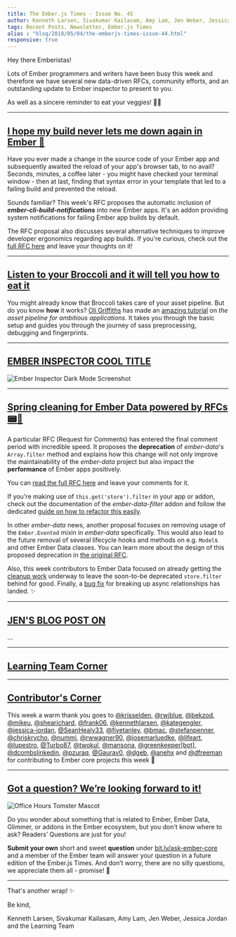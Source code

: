 ```yaml
---
title: The Ember.js Times - Issue No. 45
author: Kenneth Larsen, Sivakumar Kailasam, Amy Lam, Jen Weber, Jessica Jordan
tags: Recent Posts, Newsletter, Ember.js Times
alias : "blog/2018/05/04/the-emberjs-times-issue-44.html"
responsive: true
---
```


Hey there Emberistas!

Lots of Ember programmers and writers have been busy this week and therefore we have several new data-driven RFCs, community efforts, and an outstanding update to Ember inspector to present to you.

As well as a sincere reminder to eat your veggies! 🥒🥕

---

## [I hope my build never lets me down again in Ember 🐹](https://github.com/emberjs/rfcs/pull/328)

Have you ever made a change in the source code of your Ember app and subsequently awaited
the reload of your app's browser tab, to no avail?
Seconds, minutes, a coffee later -
you might have checked your terminal window - then at last, finding that syntax error in your template
that led to a failing build and prevented the reload.

Sounds familiar? This week's RFC proposes the automatic inclusion of **<i>ember-cli-build-notifications</i>**
into new Ember apps. It's an addon providing system notifications for failing Ember app builds by default.

The RFC proposal also discusses several alternative techniques to improve developer ergonomics regarding
app builds. If you're curious, check out the [full RFC here](https://github.com/emberjs/rfcs/pull/328)
and leave your thoughts on it!

---

## [Listen to your Broccoli and it will tell you how to eat it](http://www.oligriffiths.com/broccolijs/)

You might already know that Broccoli takes care of your asset pipeline. But do you know **how** it works? [Oli Griffiths](https://twitter.com/oligriffiths) has made an [amazing tutorial](http://www.oligriffiths.com/broccolijs/) on *the asset pipeline for ambitious applications*. It takes you through the basic setup and guides you through the journey of sass preprocessing, debugging and fingerprints.

---

## [EMBER INSPECTOR COOL TITLE](url?)

![Ember Inspector Dark Mode Screenshot](/images/blog/emberjstimes/ember-inspector-dark.png)

---

## [Spring cleaning for Ember Data powered by RFCs 📟🐹](https://github.com/emberjs/rfcs/pull/329)

A particular RFC (Request for Comments) has entered the final comment period with incredible speed.
It proposes the **deprecation** of <em>ember-data</em>'s `Array.filter` method and explains
how this change will not only improve the maintainability of the
<i>ember-data</i> project but also impact the **performance** of Ember apps positively.

You can [read the full RFC here](https://github.com/emberjs/rfcs/pull/326) and
leave your comments for it.

If you're making use of `this.get('store').filter` in your app or addon,
check out the documentation of the <i>ember-data-filter</i> addon and
follow the dedicated [guide on how to refactor this easily](https://github.com/ember-data/ember-data-filter#recommended-refactor-guide).

In other <i>ember-data</i> news, another proposal focuses on removing usage of the `Ember.Evented` mixin
in <i>ember-data</i> specifically.
This would also lead to the future removal of several lifecycle hooks and methods
on e.g. `Model`s and other Ember Data classes. You can learn more about
the design of this proposed deprecation in [the original RFC](https://github.com/emberjs/rfcs/pull/329).

Also, this week contributors to Ember Data focused on already getting the [cleanup
work](https://github.com/emberjs/data/pull/5459) underway to leave the
soon-to-be deprecated `store.filter` behind for good.
Finally, a [bug fix](https://github.com/emberjs/data/pull/5461) for breaking up async relationships has landed. ✨


---

## [JEN'S BLOG POST ON ](your-main-url-here)

...

---

## [Learning Team Corner](your-main-url-here)

---


## [Contributor's Corner](https://guides.emberjs.com/v3.1.0/contributing/repositories/)

<p>This week a warm thank you goes to <a href="https://github.com/krisselden" target="gh-user">@krisselden</a>, <a href="https://github.com/rwjblue" target="gh-user">@rwjblue</a>, <a href="https://github.com/bekzod" target="gh-user">@bekzod</a>, <a href="https://github.com/mikeu" target="gh-user">@mikeu</a>, <a href="https://github.com/shearichard" target="gh-user">@shearichard</a>, <a href="https://github.com/frank06" target="gh-user">@frank06</a>, <a href="https://github.com/kennethlarsen" target="gh-user">@kennethlarsen</a>, <a href="https://github.com/kategengler" target="gh-user">@kategengler</a>, <a href="https://github.com/jessica-jordan" target="gh-user">@jessica-jordan</a>, <a href="https://github.com/SeanHealy33" target="gh-user">@SeanHealy33</a>, <a href="https://github.com/fivetanley" target="gh-user">@fivetanley</a>, <a href="https://github.com/bmac" target="gh-user">@bmac</a>, <a href="https://github.com/stefanpenner" target="gh-user">@stefanpenner</a>, <a href="https://github.com/chriskrycho" target="gh-user">@chriskrycho</a>, <a href="https://github.com/nummi" target="gh-user">@nummi</a>, <a href="https://github.com/rwwagner90" target="gh-user">@rwwagner90</a>, <a href="https://github.com/josemarluedke" target="gh-user">@josemarluedke</a>, <a href="https://github.com/lifeart" target="gh-user">@lifeart</a>, <a href="https://github.com/lupestro" target="gh-user">@lupestro</a>, <a href="https://github.com/Turbo87" target="gh-user">@Turbo87</a>, <a href="https://github.com/twokul" target="gh-user">@twokul</a>, <a href="https://github.com/mansona" target="gh-user">@mansona</a>, <a href="https://github.com/greenkeeper[bot]" target="gh-user">@greenkeeper[bot]</a>, <a href="https://github.com/dcombslinkedin" target="gh-user">@dcombslinkedin</a>, <a href="https://github.com/pzuraq" target="gh-user">@pzuraq</a>, <a href="https://github.com/Gaurav0" target="gh-user">@Gaurav0</a>, <a href="https://github.com/dgeb" target="gh-user">@dgeb</a>, <a href="https://github.com/anehx" target="gh-user">@anehx</a> and <a href="https://github.com/dfreeman" target="gh-user">@dfreeman</a> for contributing to Ember core projects this week 💖
</p>

---

## [Got a question? We’re looking forward to it!](https://docs.google.com/forms/d/e/1FAIpQLScqu7Lw_9cIkRtAiXKitgkAo4xX_pV1pdCfMJgIr6Py1V-9Og/viewform)

<div class="blog-row">
  <img class="float-right small transparent padded" alt="Office Hours Tomster Mascot" title="Readers' Questions" src="/images/tomsters/officehours.png" />

  <p>Do you wonder about something that is related to Ember, Ember Data, Glimmer, or addons in the Ember
  ecosystem, but you don't know where to ask? Readers’ Questions are just for you!</p>
</div>


**Submit your own** short and sweet **question** under [bit.ly/ask-ember-core](https://bit.ly/ask-ember-core) and a member of the Ember team will answer your question in a future edition of the Ember.js Times. And don’t worry, there are no silly questions, we appreciate them all - promise! 🤞

---

That's another wrap!  ✨

Be kind,

Kenneth Larsen, Sivakumar Kailasam, Amy Lam, Jen Weber, Jessica Jordan and the Learning Team
